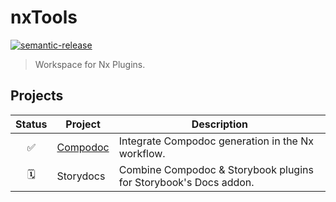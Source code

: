 # nxTools

[![semantic-release](https://img.shields.io/badge/%20%20%F0%9F%93%A6%F0%9F%9A%80-semantic--release-e10079.svg)](https://github.com/semantic-release/semantic-release)

> Workspace for Nx Plugins.

## Projects

| Status | Project                     | Description                                                      |
| :----: | --------------------------- | ---------------------------------------------------------------- |
|   ✅   | [Compodoc](./libs/compodoc) | Integrate Compodoc generation in the Nx workflow.                |
|   🗓️   | Storydocs                   | Combine Compodoc & Storybook plugins for Storybook's Docs addon. |
